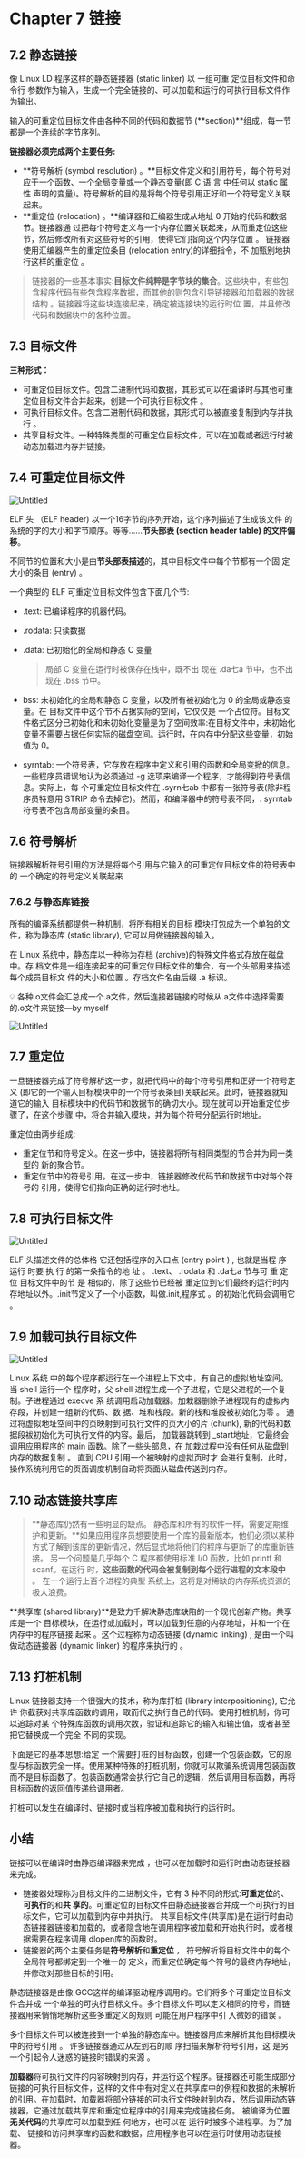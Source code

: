 # Chapter 7 链接

## 7.2 静态链接

像 Linux LD 程序这样的静态链接器 (static linker) 以 一组可重 定位目标文件和命令行 参数作为输入，生成一个完全链接的、可以加载和运行的可执行目标文件作为输出。

输入的可重定位目标文件由各种不同的代码和数据节 (**section)**组成，每一节都是一个连续的字节序列。

**链接器必须完成两个主要任务:**

- **符号解析 (symbol resolution) 。**目标文件定义和引用符号，每个符号对应于一个函数、一个全局变量或一个静态变量(即 C 语 言 中任何以 static 属性 声明的变量)。符号解析的目的是将每个符号引用正好和一个符号定义关联起来。
- **重定位 (relocation) 。**编译器和汇编器生成从地址 0 开始的代码和数据节。链接器通
过把每个符号定义与一个内存位置关联起来，从而重定位这些节，然后修改所有对这些符号的引用，使得它们指向这个内存位置 。 链接器使用汇编器产生的重定位条目 (relocation entry)的详细指令，不 加甄别地执行这样的重定位 。

> 链接器的一些基本事实:**目标文件纯粹是字节块的集合**。这些块中，有些包含程序代码有些包含程序数据，而其他的则包含引导链接器和加载器的数据结构 。链接器将这些块连接起来，确定被连接块的运行时位 置，并且修改代码和数据块中的各种位置。
> 

## 7.3 目标文件

**三种形式：**

- 可重定位目标文件。包含二进制代码和数据，其形式可以在编译时与其他可重定位目标文件合并起来，创建一个可执行目标文件 。
- 可执行目标文件。包含二进制代码和数据，其形式可以被直接复制到内存并执行 。
- 共享目标文件。一种特殊类型的可重定位目标文件，可以在加载或者运行时被动态加载进内存并链接。

## 7.4 可重定位目标文件

![Untitled](Chapter%207%20%E9%93%BE%E6%8E%A5%20cdde2e6472c343baa7d22c65e0dc99e8/Untitled.png)

ELF 头 （ELF header) 以一个16字节的序列开始，这个序列描述了生成该文件
的系统的字的大小和字节顺序。等等……**节头部表 (section header table) 的文件偏移**。

不同节的位置和大小是由**节头部表描述**的，其中目标文件中每个节都有一个固 定大小的条目 (entry) 。

一个典型的 ELF 可重定位目标文件包含下面几个节:

- .text: 已编译程序的机器代码。
- .rodata: 只读数据
- .data: 已初始化的全局和静态 C 变量
    
    > 局部 C 变量在运行时被保存在栈中，既不出 现在 .da七a 节中，也不出现在 .bss 节中。
    > 
- bss: 未初始化的全局和静态 C 变量，以及所有被初始化为 0 的全局或静态变量。在
目标文件中这个节不占据实际的空间，它仅仅是 一个占位符。目标文件格式区分已初始化和未初始化变量是为了空间效率:在目标文件中，未初始化变量不需要占据任何实际的磁盘空间。运行时，在内存中分配这些变量，初始值为 0。
- syrntab: 一个符号表，它存放在程序中定义和引用的函数和全局变掀的信息。一些程序员错误地认为必须通过 -g 选项来编译一个程序，才能得到符号表信息。实际上，每
个可重定位目标文件在 .syrn七ab 中都有一张符号表(除非程序员特意用 STRIP 命令去掉它)。然而，和编译器中的符号表不同，. syrntab 符号表不包含局部变量的条目。

## 7.6 符号解析

链接器解析符号引用的方法是将每个引用与它输入的可重定位目标文件的符号表中的 一个确定的符号定义关联起来

### 7.6.2 与静态库链接

所有的编译系统都提供一种机制，将所有相关的目标 模块打包成为一个单独的文件，称为静态库 (static library), 它可以用做链接器的输入。

在 Linux 系统中，静态库以一种称为存档 (archive)的特殊文件格式存放在磁盘中。存 档文件是一组连接起来的可重定位目标文件的集合，有一个头部用来描述每个成员目标文
件的大小和位置 。存档文件名由后缀 .a 标识。

<aside>
💡 各种.o文件会汇总成一个.a文件，然后连接器链接的时候从.a文件中选择需要的.o文件来链接—by myself

</aside>

![Untitled](Chapter%207%20%E9%93%BE%E6%8E%A5%20cdde2e6472c343baa7d22c65e0dc99e8/Untitled%201.png)

## 7.7 重定位

一旦链接器完成了符号解析这一步，就把代码中的每个符号引用和正好一个符号定义 (即它的一个输入目标模块中的一个符号表条目)关联起来。此时，链接器就知道它的输入 目标模块中的代码节和数据节的确切大小。现在就可以开始重定位步骤了，在这个步骤 中，将合并输入模块，并为每个符号分配运行时地址。

重定位由两步组成:

- 重定位节和符号定义。在这一步中，链接器将所有相同类型的节合并为同一类型的 新的聚合节。
- 重定位节中的符号引用。在这一步中，链接器修改代码节和数据节中对每个符号的 引用，使得它们指向正确的运行时地址。

## 7.8 可执行目标文件

![Untitled](Chapter%207%20%E9%93%BE%E6%8E%A5%20cdde2e6472c343baa7d22c65e0dc99e8/Untitled%202.png)

ELF 头描述文件的总体格 它还包括程序的入口点 (entry point ) , 也就是当程 序 运行 时要 执 行 的第一条指令的地 址 。 .text、 .rodata 和 .da七a 节与可 重 定 位 目标文件中的节 是 相似的，除了这些节巳经被 重定位到它们最终的运行时内存地址以外。.init节定义了一个小函数，叫做.init,程序式 。的初始化代码会调用它 。

## 7.9 加载可执行目标文件

![Untitled](Chapter%207%20%E9%93%BE%E6%8E%A5%20cdde2e6472c343baa7d22c65e0dc99e8/Untitled%203.png)

Linux 系统 中的每个程序都运行在一个进程上下文中，有自己的虚拟地址空间。当 shell 运行一个 程序时，父 shell 进程生成一个子进程，它是父进程的一个复制。子进程通过 execve 系 统调用启动加载器。加栽器删除子进程现有的虚拟内存段，并创建一组新的代码、数 据、堆和栈段。新的栈和堆段被初始化为零 。 通过将虚拟地址空间中的页映射到可执行文件的页大小的片 (chunk), 新的代码和数据段袚初始化为可执行文件的内容。最后， 加载器跳转到 _start地址，它最终会调用应用程序的 main 函数。除了一些头部息，在 加栽过程中没有任何从磁盘到内存的数据复制 。 直到 CPU 引用一个被映射的虚拟页时才 会进行复制，此时，操作系统利用它的页面调度机制自动将页面从磁盘传送到内存。

## 7.10 动态链接共享库

> **静态库仍然有一些明显的缺点。
静态库和所有的软件一样，需要定期维护和更新。**如果应用程序员想要使用一个库的最新版本，他们必须以某种方式了解到该库的更新情况，然后显式地将他们的程序与更新了的库重新链接。
另一个问题是几乎每个 C 程序都使用标准 I/0 函数，比如 printf 和 scanf。在运行
时，**这些函数的代码会被复制到每个运行进程的文本段中** 。 在一个运行上百个进程的典型 系统上，这将是对稀缺的内存系统资源的极大浪费。
> 

**共享库 (shared Iibrary)**是致力千解决静态库缺陷的一个现代创新产物。共享库是一个 目标模块，在运行或加载时，可以加载到任意的内存地址，并和一个在内存中的程序链接 起来 。这个过程称为动态链接 (dynamic linking) , 是由一个叫做动态链接器 (dynamic linker) 的程序来执行的 。

## 7.13 打桩机制

Linux 链接器支持一个很强大的技术，称为库打桩 (library interpositioning), 它允许 你截获对共享库函数的调用，取而代之执行自己的代码。使用打桩机制，你可以追踪对某 个特殊库函数的调用次数，验证和追踪它的输入和输出值，或者甚至把它替换成一个完全 不同的实现。

下面是它的基本思想:给定 一个需要打桩的目标函数，创建一个包装函数，它的原型与标函数完全一样。使用某种特殊的打桩机制，你就可以欺骗系统调用包装函数而不是目标函数了。包装函数通常会执行它自己的逻辑，然后调用目标函数，再将目标函数的返回值传递给调用者。

打桩可以发生在编译时、链接时或当程序被加载和执行的运行时。

## 小结

链接可以在编译时由静态编译器来完成 ，也可以在加载时和运行时由动态链接器来完成。

- 链接器处理称为目标文件的二进制文件，它有 3 种不同的形式:**可重定位**的、**可执行**的和**共 享的**。可重定位的目标文件由静态链接器合并成一个可执行的目标文件，它可以加载到内存中并执行。 共享目标文件(共享库)是在运行时由动态链接器链接和加载的，或者隐含地在调用程序被加载和开始执行时，或者根据需要在程序调用 dlopen库的函数时。
- 链接器的两个主要任务是**符号解析**和**重定位** ， 符号解析将目标文件中的每个全局符号都绑定到一个唯一的 定义，而重定位确定每个符号的最终内存地址，并修改对那些目标的引用。

静态链接器是由像 GCC这样的编译驱动程序调用的。它们将多个可重定位目标文件合并成 一个单独的可执行目标文件。多个目标文件可以定义相同的符号，而链接器用来悄悄地解析这些多重定义的规则 可能在用户程序中引 入微妙的错误 。

多个目标文件可以被连接到一个单独的静态库中。链接器用库来解析其他目标模块中的符号引用 。 许多链接器通过从左到右的顺 序扫描来解析符号引用，这 是另一个引起令人迷惑的链接时错误的来源 。

**加载器**将可执行文件的内容映射到内存，并运行这个程序。链接器还可能生成部分链接的可执行目标文件，这样的文件中有对定义在共享库中的例程和数据的未解析的引用。在加载时，加载器将部分链接的可执行文件映射到内存，然后调用动态链接器，它通过加载共享库和重定位程序中的引用来完成链接任务。
被编译为位置**无关代码**的共享库可以加载到任 何地方，也可以在 运行时被多个进程享。为了加载、 链接和访问共享库的函数和数据，应用程序也可以在运行时使用动态链接器。